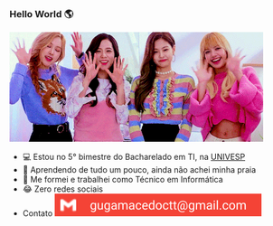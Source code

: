 ### Hello World :earth_americas: 
![Welcome](welcome.gif)

- :computer: Estou no 5° bimestre do Bacharelado em TI, na [UNIVESP](https://www.facebook.com/univespoficial/)
- :thinking: Aprendendo de tudo um pouco, ainda não achei minha praia
- :nut_and_bolt: Me formei e trabalhei como Técnico em Informática
- :joy:	Zero redes sociais
- Contato ![email](./contato.svg)
